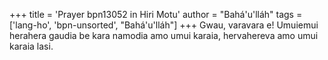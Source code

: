 +++
title = 'Prayer bpn13052 in Hiri Motu'
author = "Bahá'u'lláh"
tags = ['lang-ho', 'bpn-unsorted', "Bahá'u'lláh"]
+++
Gwau, varavara e! Umuiemui herahera gaudia be kara namodia amo umui karaia, hervahereva amo umui karaia lasi.
